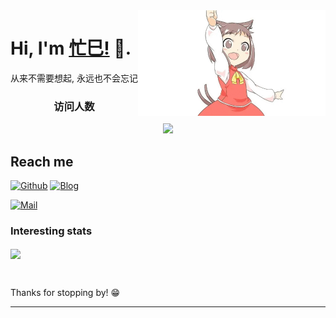 <!--
<div align=center>
  <h3><b>访问人数</b></h3>
</div>

<p align="center" >   
  <img src="https://profile-counter.glitch.me/lveMOnsi/count.svg" />  
</p>

<div align="center">
  <img data-target="animated-image.replacedImage" alt="maid.gif?raw=true" class="AnimatedImagePlayer-animatedImage" src="https://github.com/lveMOnsi/lveMonsi/raw/master/maid.gif?raw=true" width="300" height="169" style="display: block; opacity: 1;">
</div>
<div align="center">
  <div class="menus_item"><a class="site-page" target="_blank" rel="noopener external nofollow noreferrer" href="https://www.lvems.top/"><span> 我的主页</span></a></div>
</div>
<div align="center">


[![lveMonsi's github stars](https://github-readme-stats-git-masterorgs-github-readme-stats-team.vercel.app/api?username=lveMonsi&include_orgs=true&hide_title=false&hide_border=true&show_icons=true&include_all_commits=true&line_height=20&bg_color=0,EC6C6C,FFD479,FFFC79,73FA79&theme=graywhite&locale=cn)](https://github-readme-stats-git-masterorgs-github-readme-stats-team.vercel.app/api?username=lveMonsi&include_orgs=true&hide_title=false&hide_border=true&show_icons=true&include_all_commits=true&line_height=20&bg_color=0,EC6C6C,FFD479,FFFC79,73FA79&theme=graywhite&locale=cn)
</div>
-->



<img align="right" width="300" height="169" src="https://github.com/lveMonsi/lveMonsi/blob/master/maid.gif?raw=true">


# Hi, I'm [忙巳!](https://www.lvems.top/) 👋.
从来不需要想起, 永远也不会忘记
<div align=center>
  <h3><b>访问人数</b></h3>
</div>

<p align="center" >   
  <img src="https://profile-counter.glitch.me/lveMOnsi/count.svg" />  
</p>

<!--公众号：『<a href="https://github.com/miluluyo/photo_gallery/blob/master/qrcode.jpg" tarnk="_black">麋鹿鲁哟</a>』-->

<!--[![码云](https://img.shields.io/badge/%E7%A0%81%E4%BA%91-soulnull-red)](https://gitee.com/soulnull)-->

<!--## About me 

❤️ 开源| 🖤 极客 | 📺 Linux

- 🌐  海南-海口
- 💻  like 极客开源
- 🍓  like 树莓派
-->

## Reach me 
[![Github](https://img.shields.io/github/followers/lveMonsi?label=Github&style=social)](https://github.com/lveMOnsi)
[![Blog](https://img.shields.io/badge/blog-lveMonsi-blue)](https://blog.lvems.top/)
<!--[![Blog](https://img.shields.io/badge/blog-vdoing-pink)](https://miluluyo.github.io/vdoingBlog/)
[![Blog](https://img.shields.io/badge/blog-vuepress-lilac)](https://miluluyo.github.io/)
[![公众号](https://img.shields.io/badge/公众号-麋鹿鲁哟-green)](https://raw.githubusercontent.com/miluluyo/photo_gallery/master/qrcode.jpg)
-->
[![Mail](https://img.shields.io/badge/mail-lvemonsi@gmail.com-red)](mailto:lvemonsi@gmail.com)

<!--[![码云](https://img.shields.io/badge/%E7%A0%81%E4%BA%91-miluluyo-red)](https://gitee.com/miluluyo)-->
<!--[![小程序](https://img.shields.io/badge/小程序-SAnBlog-green)](https://app.sanii.cn/)-->
### Interesting stats

<a href="#">
  <img align="center" src="https://github-readme-stats.vercel.app/api?username=lveMonsi" />
</a>
<!--&nbsp;
<a href="#">
  <img align="center" src="https://github-readme-stats.vercel.app/api/top-langs/?username=miluluyo&layout=compact" />
</a>
-->

&nbsp;

Thanks for stopping by! 😁

---

